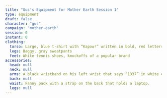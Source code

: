 ```yaml
---
title: "Gus's Equipment for Mother Earth Session 1"
type: equipment
draft: false
character: "gus"
campaign: "mother-earth"
session: 0
instant: 0
clothing:
  torso: Large, blue t-shirt with “Kapow!” written in bold, red letters inside a yellow sunburst graphic
  legs: Baggy, gray sweatpants
  feet: White tennis shoes, knockoffs of a popular brand
accessories:
  head: null
  neck: null
  arms: A black wristband on his left wrist that says “1337” in white embroidered letters.
  back: null
  waist: Fanny pack with a strap on the back that holds a laptop.
  legs: null
---
```


